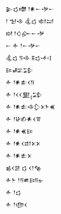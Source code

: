 <div class='block'>
<div class='line'>𒉌𒌓𒈩 𒁹𒀭𒀸𒋩𒀸</div>
<div class='line'>𒁹 𒈠𒈾 𒆬𒌓 𒊕𒁺</div>
<div class='line'>𒊭 𒁹𒄭𒅎𒀸𒋩</div>
<div class='line'>𒀸 𒅆 𒁹𒀸𒋩𒀸</div>
<div class='line'>𒆬𒌓 𒀀𒈾 𒐉𒌓𒋾𒋙</div>
<div class='line'>𒄿𒊐𒁉</div>
<div class='line'>𒅆 𒁹𒀭𒉺𒌋𒀀</div>
<div class='line'>𒅆 𒁹𒌋𒌋𒅅𒁉</div>
<div class='line'>𒅆 𒁹𒀭𒉺𒈾𒁷𒉽𒈨𒌍</div>
<div class='line'>𒅆 𒁹𒄩𒁓𒀭𒌋𒐊</div>
<div class='line'>𒅆 𒁹𒀭𒌍𒄿</div>
<div class='line'>𒅆 𒁹𒀭𒌋𒄥𒉽𒉽</div>
<div class='line'>𒅆 𒁹𒀭𒉺𒉽</div>
<div class='line'>𒌗𒌋𒌆 𒌓 𒌋𒁹𒆚</div>
<div class='line'>𒅆𒈨 𒁹𒀀𒌑𒅀𒉡</div>
<div class='line'>𒅆 𒁹𒌓</div>
<div class='line'>𒅆 𒁹𒂦𒌋</div>
</div>